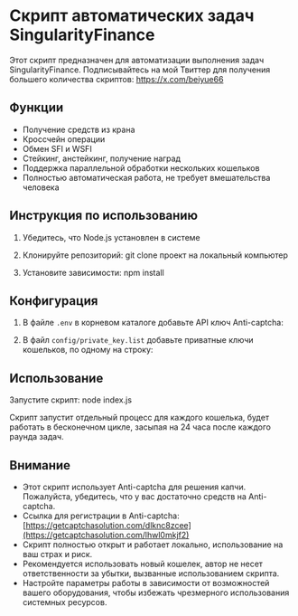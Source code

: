 # Скрипт автоматических задач SingularityFinance

Этот скрипт предназначен для автоматизации выполнения задач SingularityFinance.
Подписывайтесь на мой Твиттер для получения большего количества скриптов: https://x.com/beiyue66

## Функции

- Получение средств из крана
- Кроссчейн операции
- Обмен SFI и WSFI
- Стейкинг, анстейкинг, получение наград
- Поддержка параллельной обработки нескольких кошельков
- Полностью автоматическая работа, не требует вмешательства человека

## Инструкция по использованию

1. Убедитесь, что Node.js установлен в системе

2. Клонируйте репозиторий:
git clone проект на локальный компьютер

3. Установите зависимости:
npm install

## Конфигурация

1. В файле `.env` в корневом каталоге добавьте API ключ Anti-captcha:

2. В файл `config/private_key.list` добавьте приватные ключи кошельков, по одному на строку:

## Использование

Запустите скрипт:
node index.js

Скрипт запустит отдельный процесс для каждого кошелька, будет работать в бесконечном цикле, засыпая на 24 часа после каждого раунда задач.

## Внимание

- Этот скрипт использует Anti-captcha для решения капчи. Пожалуйста, убедитесь, что у вас достаточно средств на Anti-captcha.
- Ссылка для регистрации в Anti-captcha: [https://getcaptchasolution.com/dlknc8zcee](https://getcaptchasolution.com/lhwl0mkjf2)
- Скрипт полностью открыт и работает локально, использование на ваш страх и риск.
- Рекомендуется использовать новый кошелек, автор не несет ответственности за убытки, вызванные использованием скрипта.
- Настройте параметры работы в зависимости от возможностей вашего оборудования, чтобы избежать чрезмерного использования системных ресурсов.
